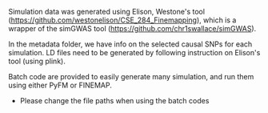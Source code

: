 Simulation data was generated using Elison, Westone's tool (https://github.com/westonelison/CSE_284_Finemapping),
which is a wrapper of the simGWAS tool (https://github.com/chr1swallace/simGWAS).

In the metadata folder, we have info on the selected causal SNPs for each simulation. LD files need to be generated
by following instruction on Elison's tool (using plink).

Batch code are provided to easily generate many simulation, and run them using either PyFM or 
FINEMAP.
- Please change the file paths when using the batch codes